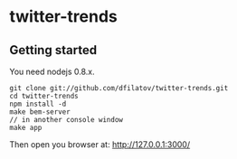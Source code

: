 twitter-trends
==============

Getting started
--------------
You need nodejs 0.8.x.
````
git clone git://github.com/dfilatov/twitter-trends.git
cd twitter-trends
npm install -d
make bem-server
// in another console window
make app
````

Then open you browser at: http://127.0.0.1:3000/